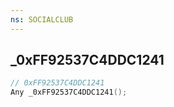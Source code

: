```yaml
---
ns: SOCIALCLUB
---
```

## _0xFF92537C4DDC1241

```c
// 0xFF92537C4DDC1241
Any _0xFF92537C4DDC1241();
```

